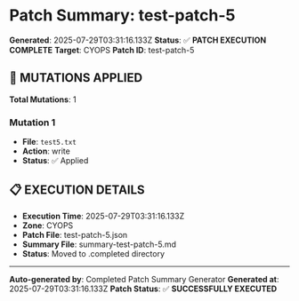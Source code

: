 # Patch Summary: test-patch-5

**Generated**: 2025-07-29T03:31:16.133Z
**Status**: ✅ **PATCH EXECUTION COMPLETE**
**Target**: CYOPS
**Patch ID**: test-patch-5

## 🔧 **MUTATIONS APPLIED**

**Total Mutations**: 1

### **Mutation 1**
- **File**: `test5.txt`
- **Action**: write
- **Status**: ✅ Applied

## 📋 **EXECUTION DETAILS**

- **Execution Time**: 2025-07-29T03:31:16.133Z
- **Zone**: CYOPS
- **Patch File**: test-patch-5.json
- **Summary File**: summary-test-patch-5.md
- **Status**: Moved to .completed directory

---
**Auto-generated by**: Completed Patch Summary Generator
**Generated at**: 2025-07-29T03:31:16.133Z
**Patch Status**: ✅ **SUCCESSFULLY EXECUTED**
